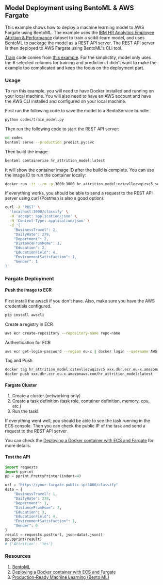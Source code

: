 ## Model Deployment using BentoML & AWS Fargate

This example shows how to deploy a machine learning model to AWS Fargate using BentoML. The example uses the [IBM HR Analytics Employee Attrition & Performance](https://www.kaggle.com/pavansubhasht/ibm-hr-analytics-attrition-dataset) dataset to train a scikit-learn model, and uses BentoML to package the model as a REST API server. The REST API server is then deployed to AWS Fargate using BentoML's CLI tool.

[Train](codes\train_model.py) code comes from [this example](https://github.com/silverstone1903/mlops/blob/master/CML/train_model.py). For the simplictity, model only uses the 8 selected columns for training and prediction. I didn't want to make the example too complicated and keep the focus on the deployment part.

### Usage

To run this example, you will need to have Docker installed and running on your local machine. You will also need to have an AWS account and have the AWS CLI installed and configured on your local machine.

First run the following code to save the model to a BentoService bundle:

```bash
python codes/train_model.py
```

Then run the following code to start the REST API server:

```bash
cd codes
bentoml serve --production predict.py:svc
```

Then build the image:

```bash
bentoml containerize hr_attrition_model:latest
```

It will show the container image ID after the build is complete. You can use the image ID to run the container locally:

```bash
docker run -it --rm -p 3000:3000 hr_attrition_model:cztevllezwqizvc5 serve --production
``` 

If everything works, you should be able to send a request to the REST API server using curl (Postman is also a good option):

```bash
curl -X 'POST' \
  'localhost:3000/classify' \
  -H 'accept: application/json' \
  -H 'Content-Type: application/json' \
  -d '{
    "BusinessTravel": 2,
    "DailyRate": 279,
    "Department": 2,
    "DistanceFromHome": 1,
    "Education": 2,
    "EducationField": 4,
    "EnvironmentSatisfaction": 1,
    "Gender": 1
}'
```	

### Fargate Deployment

#### Push the image to ECR

First install the awscli if you don't have. Also, make sure you have the AWS credentials configured.

```bash	
pip install awscli
```

Create a registry in ECR
```bash	
aws ecr create-repository --repository-name repo-name
```

Authentication for ECR

```bash	
aws ecr get-login-password --region eu-x | docker login --username AWS --password-stdin xxx.dkr.ecr.eu-x.amazonaws.com
```

Tag and Push
```bash
docker tag hr_attrition_model:cztevllezwqizvc5 xxx.dkr.ecr.eu-x.amazonaws.com/hr_attrition_model:latest 
docker push xxx.dkr.ecr.eu-x.amazonaws.com/hr_attrition_model:latest 
``` 

#### Fargate Cluster
1. Create a cluster (networking only)
2. Create a task definition (task role, container definition, memory, cpu, etc.)
3. Run the task!

If everything went well, you should be able to see the task running in the ECS console. Then you can check the public IP of the task and send a request to the REST API server.

You can check the [Deploying a Docker container with ECS and Fargate](https://towardsdatascience.com/deploying-a-docker-container-with-ecs-and-fargate-7b0cbc9cd608) for more details.

#### Test the API

```python
import requests
import pprint
pp = pprint.PrettyPrinter(indent=4)

url = "https://your-fargate-public-ip:3000/classify"
data = {
    "BusinessTravel": 1,
    "DailyRate": 278,
    "Department": 1,
    "DistanceFromHome": 7,
    "Education": 3,
    "EducationField": 4,
    "EnvironmentSatisfaction": 1,
    "Gender": 0
}
result = requests.post(url, json=data).json()
pp.pprint(result)
# {'Attrition': 'Yes'}
```

### Resources
1. [BentoML](https://docs.bentoml.org/en/latest/concepts/model.html)
2. [Deploying a Docker container with ECS and Fargate](https://towardsdatascience.com/deploying-a-docker-container-with-ecs-and-fargate-7b0cbc9cd608)
3. [Production-Ready Machine Learning (Bento ML)](https://github.com/alexeygrigorev/mlbookcamp-code/blob/master/course-zoomcamp/07-bentoml-production/06-production-deployment.md)